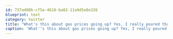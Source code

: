 ```yaml
---
id: 737ad80b-cf5a-4618-ba02-11a9d5e8e326
blueprint: text
category: twitter
title: "What's this about gas prices going up? Yes, I really poured that in my tank! #oldschooldiesel  http://twitpic.com/43dztp"
caption: 'What''s this about gas prices going up? Yes, I really poured that in my tank! <span class="hashtag hashtag_local">#<a href="http://tweettemp.darylchymko.ca/?tag=oldschooldiesel">oldschooldiesel</a>  http://twitpic.com/43dztp'
---
```


